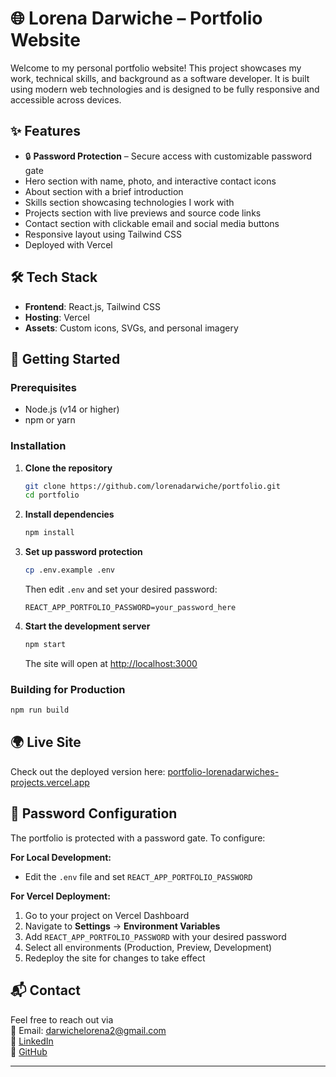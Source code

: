 # 🌐 Lorena Darwiche – Portfolio Website

Welcome to my personal portfolio website! This project showcases my work, technical skills, and background as a software developer. It is built using modern web technologies and is designed to be fully responsive and accessible across devices.

## ✨ Features

- 🔒 **Password Protection** – Secure access with customizable password gate
- Hero section with name, photo, and interactive contact icons  
- About section with a brief introduction  
- Skills section showcasing technologies I work with  
- Projects section with live previews and source code links  
- Contact section with clickable email and social media buttons  
- Responsive layout using Tailwind CSS  
- Deployed with Vercel

## 🛠 Tech Stack

- **Frontend**: React.js, Tailwind CSS  
- **Hosting**: Vercel  
- **Assets**: Custom icons, SVGs, and personal imagery

## 🚀 Getting Started

### Prerequisites
- Node.js (v14 or higher)
- npm or yarn

### Installation

1. **Clone the repository**
   ```bash
   git clone https://github.com/lorenadarwiche/portfolio.git
   cd portfolio
   ```

2. **Install dependencies**
   ```bash
   npm install
   ```

3. **Set up password protection**
   ```bash
   cp .env.example .env
   ```
   Then edit `.env` and set your desired password:
   ```
   REACT_APP_PORTFOLIO_PASSWORD=your_password_here
   ```

4. **Start the development server**
   ```bash
   npm start
   ```
   The site will open at [http://localhost:3000](http://localhost:3000)

### Building for Production
```bash
npm run build
```

## 🌍 Live Site

Check out the deployed version here: [portfolio-lorenadarwiches-projects.vercel.app](portfolio-lorenadarwiches-projects.vercel.app)

## 🔐 Password Configuration

The portfolio is protected with a password gate. To configure:

**For Local Development:**
- Edit the `.env` file and set `REACT_APP_PORTFOLIO_PASSWORD`

**For Vercel Deployment:**
1. Go to your project on Vercel Dashboard
2. Navigate to **Settings** → **Environment Variables**
3. Add `REACT_APP_PORTFOLIO_PASSWORD` with your desired password
4. Select all environments (Production, Preview, Development)
5. Redeploy the site for changes to take effect

## 📬 Contact

Feel free to reach out via  
📧 Email: darwichelorena2@gmail.com  
🔗 [LinkedIn](https://linkedin.com/in/lorenadarwiche)  
🐙 [GitHub](https://github.com/lorenadarwiche)

---
